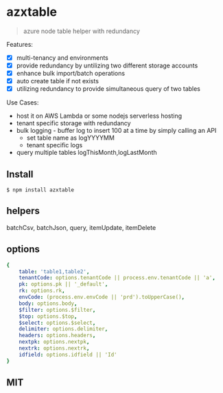 # azxtable
> azure node table helper with redundancy

Features:
- [x] multi-tenancy and environments
- [x] provide redundancy by untilizing two different storage accounts
- [x] enhance bulk import/batch operations
- [x] auto create table if not exists
- [x] utilizing redundancy to provide simultaneous query of two tables

Use Cases:
* host it on AWS Lambda or some nodejs serverless hosting
* tenant specific storage with redundancy
* bulk logging - buffer log to insert 100 at a time by simply calling an API
    * set table name as logYYYYMM
    * tenant specific logs
* query multiple tables logThisMonth,logLastMonth


## Install

```
$ npm install azxtable
```

## helpers
batchCsv, batchJson, query, itemUpdate, itemDelete

## options
```yml
{
    table: 'table1,table2',
    tenantCode: options.tenantCode || process.env.tenantCode || 'a',
    pk: options.pk || '_default',
    rk: options.rk,
    envCode: (process.env.envCode || 'prd').toUpperCase(),
    body: options.body,
    $filter: options.$filter,
    $top: options.$top,
    $select: options.$select,
    delimiter: options.delimiter,
    headers: options.headers,
    nextpk: options.nextpk,
    nextrk: options.nextrk,
    idfield: options.idfield || 'Id'
}
```


## MIT
